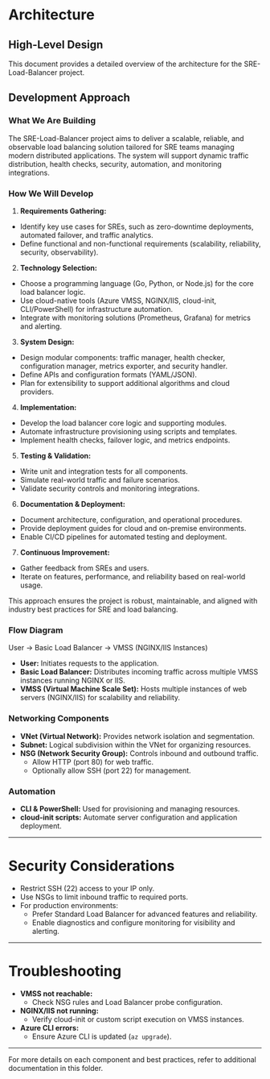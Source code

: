 # Architecture

## High-Level Design

This document provides a detailed overview of the architecture for the SRE-Load-Balancer project.

## Development Approach

### What We Are Building

The SRE-Load-Balancer project aims to deliver a scalable, reliable, and observable load balancing solution tailored for SRE teams managing modern distributed applications. The system will support dynamic traffic distribution, health checks, security, automation, and monitoring integrations.

### How We Will Develop

1. **Requirements Gathering:**
  - Identify key use cases for SREs, such as zero-downtime deployments, automated failover, and traffic analytics.
  - Define functional and non-functional requirements (scalability, reliability, security, observability).

2. **Technology Selection:**
  - Choose a programming language (Go, Python, or Node.js) for the core load balancer logic.
  - Use cloud-native tools (Azure VMSS, NGINX/IIS, cloud-init, CLI/PowerShell) for infrastructure automation.
  - Integrate with monitoring solutions (Prometheus, Grafana) for metrics and alerting.

3. **System Design:**
  - Design modular components: traffic manager, health checker, configuration manager, metrics exporter, and security handler.
  - Define APIs and configuration formats (YAML/JSON).
  - Plan for extensibility to support additional algorithms and cloud providers.

4. **Implementation:**
  - Develop the load balancer core logic and supporting modules.
  - Automate infrastructure provisioning using scripts and templates.
  - Implement health checks, failover logic, and metrics endpoints.

5. **Testing & Validation:**
  - Write unit and integration tests for all components.
  - Simulate real-world traffic and failure scenarios.
  - Validate security controls and monitoring integrations.

6. **Documentation & Deployment:**
  - Document architecture, configuration, and operational procedures.
  - Provide deployment guides for cloud and on-premise environments.
  - Enable CI/CD pipelines for automated testing and deployment.

7. **Continuous Improvement:**
  - Gather feedback from SREs and users.
  - Iterate on features, performance, and reliability based on real-world usage.

This approach ensures the project is robust, maintainable, and aligned with industry best practices for SRE and load balancing.

### Flow Diagram

User → Basic Load Balancer → VMSS (NGINX/IIS Instances)

- **User:** Initiates requests to the application.
- **Basic Load Balancer:** Distributes incoming traffic across multiple VMSS instances running NGINX or IIS.
- **VMSS (Virtual Machine Scale Set):** Hosts multiple instances of web servers (NGINX/IIS) for scalability and reliability.

### Networking Components

- **VNet (Virtual Network):** Provides network isolation and segmentation.
- **Subnet:** Logical subdivision within the VNet for organizing resources.
- **NSG (Network Security Group):** Controls inbound and outbound traffic. 
  - Allow HTTP (port 80) for web traffic.
  - Optionally allow SSH (port 22) for management.

### Automation

- **CLI & PowerShell:** Used for provisioning and managing resources.
- **cloud-init scripts:** Automate server configuration and application deployment.

---

# Security Considerations

- Restrict SSH (22) access to your IP only.
- Use NSGs to limit inbound traffic to required ports.
- For production environments:
  - Prefer Standard Load Balancer for advanced features and reliability.
  - Enable diagnostics and configure monitoring for visibility and alerting.

---

# Troubleshooting

- **VMSS not reachable:**
  - Check NSG rules and Load Balancer probe configuration.
- **NGINX/IIS not running:**
  - Verify cloud-init or custom script execution on VMSS instances.
- **Azure CLI errors:**
  - Ensure Azure CLI is updated (`az upgrade`).

---

For more details on each component and best practices, refer to additional documentation in this folder.
